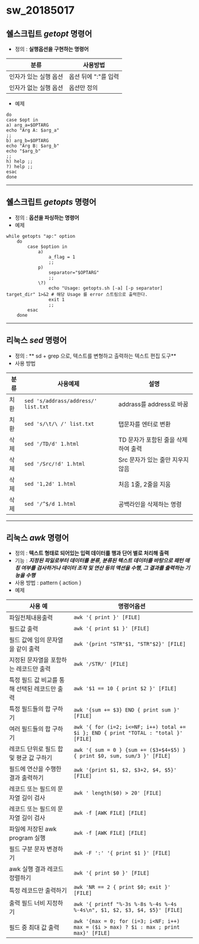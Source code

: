 # sw_20185017


## 쉘스크립트 ***getopt*** 명령어
- 정의 : **실행옵션을 구현하는 명령어**


|분류|사용방법|
|---|---|
|인자가 있는 실행 옵션|옵션 뒤에 ":"를 입력|
|인자가 없는 실행 옵션|옵션만 정의|


- 예제
```while getopts "a:b:h" opt
do
case $opt in
a) arg_a=$OPTARG
echo "Arg A: $arg_a"
;;
b) arg_b=$OPTARG
echo "Arg B: $arg_b"
echo "$arg_b"
;;
h) help ;;
?) help ;;
esac
done
```

***
## 쉘스크립트 ***getopts*** 명령어
- 정의 : **옵션을 파싱하는 명령어**
- 예제 
```
while getopts "ap:" option  
    do
        case $option in
            a)
                a_flag = 1
                ;;
            p)
                separator="$OPTARG"
                ;;
            \?)
                echo "Usage: getopts.sh [-a] [-p separator] target_dir" 1>&2 # 해당 Usage 를 error 스트림으로 출력한다.
                exit 1
                ;;
        esac
    done
```

***
## 리눅스 ***sed*** 명령어
- 정의 : ** sd + grep 으로, 텍스트를 변형하고 출력하는 텍스트 편집 도구**
- 사용 방법

|분류|사용예제|설명|
|---|---|---|
|치환|```sed 's/addrass/address/' list.txt```|addrass를 address로 바꿈|
|치환|```sed 's/\t/\ /' list.txt```|탭문자를 엔터로 변환|
|삭제|```sed '/TD/d' 1.html```|TD 문자가 포함된 줄을 삭제하여 출력|
|삭제|```sed '/Src/!d' 1.html```|Src 문자가 있는 줄만 지우지 않음|
|삭제|```sed '1,2d' 1.html```| 처음 1줄, 2줄을 지움|
|삭제|```sed '/^$/d 1.html```|공백라인을 삭제하는 명령|



***
## 리눅스 ***awk*** 명령어
- 정의 : **텍스트 형태로 되어있는 입력 데이터를 행과 단어 별로 처리해 출력**
- 기능 : ***지정된 파일로부터 데이터를 분류, 분류된 텍스트 데이터를 바탕으로 패턴 매칭 여부를 검사하거나 데이터 조작 및 연산 등의 액션을 수행, 그 결과를 출력하는 기능을 수행***
- 사용 방법 : pattern { action }
- 예제 

|사용 예|명령어옵션|
|---|---|
|파일전체내용출력|```awk '{ print }' [FILE]```|
|필드값 출력|```awk '{ print $1 }' [FILE]```|
|필드 값에 임의 문자열을 같이 출력|```awk '{print "STR"$1, "STR"$2}' [FILE]```|
|지정된 문자열을 포함하는 레코드만 출력|```awk '/STR/' [FILE]```|
|특정 필드 값 비교를 통해 선택된 레코드만 출력|```awk '$1 == 10 { print $2 }' [FILE]```|
|특정 필드들의 합 구하기|```awk '{sum += $3} END { print sum }' [FILE]```|
|여러 필드들의 합 구하기|```awk '{ for (i=2; i<=NF; i++) total += $i }; END { print "TOTAL : "total }' [FILE]```|
|레코드 단위로 필드 합 및 평균 값 구하기|```awk '{ sum = 0 } {sum += ($3+$4+$5) } { print $0, sum, sum/3 }' [FILE]```|
|필드에 연산을 수행한 결과 출력하기|```awk '{print $1, $2, $3+2, $4, $5}' [FILE]```|
|레코드 또는 필드의 문자열 길이 검사|```awk ' length($0) > 20' [FILE]```|
|레코드 또는 필드의 문자열 길이 검사|```awk -f [AWK FILE] [FILE]```|
|파일에 저장된 awk program 실행|```awk -f [AWK FILE] [FILE]```|
|필드 구분 문자 변경하기|```awk -F ':' '{ print $1 }' [FILE]```|
|awk 실행 결과 레코드 정렬하기|```awk '{ print $0 }' [FILE]```|
|특정 레코드만 출력하기|```awk 'NR == 2 { print $0; exit }' [FILE]```|
|출력 필드 너비 지정하기|```awk '{ printf "%-3s %-8s %-4s %-4s %-4s\n", $1, $2, $3, $4, $5}' [FILE]```|
|필드 중 최대 값 출력|```awk '{max = 0; for (i=3; i<NF; i++) max = ($i > max) ? $i : max ; print max}' [FILE]```|
